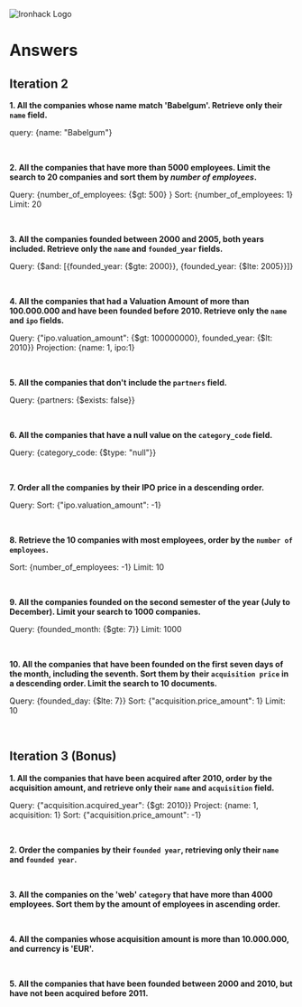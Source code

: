 ![Ironhack Logo](https://i.imgur.com/1QgrNNw.png)

# Answers

## Iteration 2

**1. All the companies whose name match 'Babelgum'. Retrieve only their `name` field.**

<!-- Your Query Goes Here -->
query: {name: "Babelgum"}

<br>

**2. All the companies that have more than 5000 employees. Limit the search to 20 companies and sort them by *number of employees*.**

<!-- Your Query Goes Here -->
Query: {number_of_employees: {$gt: 500} }
Sort: {number_of_employees: 1}
Limit: 20


<br>

**3. All the companies founded between 2000 and 2005, both years included. Retrieve only the `name` and `founded_year` fields.**

<!-- Your Query Goes Here -->
Query: {$and: [{founded_year: {$gte: 2000}}, {founded_year: {$lte: 2005}}]}

<br>

**4. All the companies that had a Valuation Amount of more than 100.000.000 and have been founded before 2010. Retrieve only the `name` and `ipo` fields.**

<!-- Your Query Goes Here -->
Query: {"ipo.valuation_amount": {$gt: 100000000}, founded_year: {$lt: 2010}}
Projection: {name: 1, ipo:1}

<br>

**5. All the companies that don't include the `partners` field.**

<!-- Your Query Goes Here -->
Query: {partners: {$exists: false}}

<br>

**6. All the companies that have a null value on the `category_code` field.**

<!-- Your Query Goes Here -->
Query: {category_code: {$type: "null"}}

<br>

**7. Order all the companies by their IPO price in a descending order.**

<!-- Your Query Goes Here -->
Query: 
Sort: {"ipo.valuation_amount": -1}

<br>

**8. Retrieve the 10 companies with most employees, order by the `number of employees`.**

<!-- Your Query Goes Here -->
Sort: {number_of_employees: -1}
Limit: 10

<br>

**9. All the companies founded on the second semester of the year (July to December). Limit your search to 1000 companies.**

<!-- Your Query Goes Here -->
Query: {founded_month: {$gte: 7}}
Limit: 1000

<br>

**10. All the companies that have been founded on the first seven days of the month, including the seventh. Sort them by their `acquisition price` in a descending order. Limit the search to 10 documents.**

<!-- Your Query Goes Here -->
Query: {founded_day: {$lte: 7}}
Sort: {"acquisition.price_amount": 1}
Limit: 10

<br>

## Iteration 3 (Bonus)

**1. All the companies that have been acquired after 2010, order by the acquisition amount, and retrieve only their `name` and `acquisition` field.**

<!-- Your Query Goes Here -->
Query: {"acquisition.acquired_year": {$gt: 2010}}
Project: {name: 1, acquisition: 1}
Sort: {"acquisition.price_amount": -1}

<br>

**2. Order the companies by their `founded year`, retrieving only their `name` and `founded year`.**

<!-- Your Query Goes Here -->

<br>

**3. All the companies on the 'web' `category` that have more than 4000 employees. Sort them by the amount of employees in ascending order.**

<!-- Your Query Goes Here -->

<br>

**4. All the companies whose acquisition amount is more than 10.000.000, and currency is 'EUR'.**

<!-- Your Query Goes Here -->

<br>

**5. All the companies that have been founded between 2000 and 2010, but have not been acquired before 2011.**

<!-- Your Query Goes Here -->

<br>
